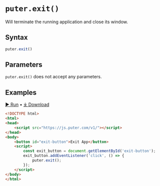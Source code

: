 # `puter.exit()`

Will terminate the running application and close its window.

## Syntax
```js
puter.exit()
```

## Parameters
`puter.exit()` does not accept any parameters.

## Examples

<a href="https://puter.com/app/puterexit-example" target="_blank" class="example-code-link">▶︎ Run</a>
<span class="bull">&bull;</span>
<a href="https://puter.com/?name=exit&is_dir=1&download=https%3A%2F%2Fapi.puter.com%2Ffile%3Fuid%3D5eec2672-66dd-4d00-befc-fd774e95decb%26expires%3D10001673407659%26signature%3D2a6d87cfb1e2df2f6a0c8c8b45b7de719e048952b5bef877b6225a6dda19e82c" target="_blank" class="example-code-link">⤓ Download</a>

```html
<!DOCTYPE html>
<html>
<head>
    <script src="https://js.puter.com/v1/"></script>
</head>
<body>
    <button id="exit-button">Exit App</button>
    <script>
        const exit_button = document.getElementById('exit-button');
        exit_button.addEventListener('click', () => {
            puter.exit();
        });
    </script>
</body>
</html>
```